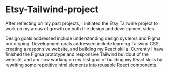 # Etsy-Tailwind-project

After reflecting on my past projects, I initiated the Etsy Tailwine project to work on my areas of growth on both the design and development sides.

Design goals addressed include understanding design systems and Figma prototyping. Development goals addressed include learning Tailwind CSS, creating a responsive website, and building my React skills. Currently I have finished the Figma prototype and responsive Tailwind buildout of the website, and am now working on my last goal of building my React skills by rewriting some repetitive html elements into reusable React components.
